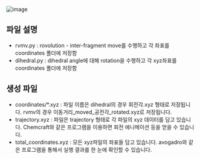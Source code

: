 ![image](https://github.com/kangmg/coordinates_generater/assets/59556369/4b9979ae-49b0-4d2c-9c27-acd790fe4e5e)

## 파일 설명
* rvmv.py     : rovolution - inter-fragment move를 수행하고 각 좌표를 coordinates 폴더에 저장함
* dihedral.py : dihedral angle에 대해 rotation을 수행하고 각 xyz좌표를 coordinates 폴더에 저장함

## 생성 파일
* coordinates/*.xyz      : 파일 이름은 dihedral의 경우 회전각.xyz 형태로 저장됩니다. rvmv의 경우 이동거리_moved_공전각_rotated.xyz로 저장됩니다.
* trajectory.xyz         : 파일은 trajectory 형태로 각 파일의 xyz 데이터를 담고 있습니다. Chemcraft와 같은 프로그램을 이용하면 회전 에니메이션 등을 얻을 수 있습니다.
* total_coordinates.xyz  : 모든 xyz파일의 좌표들 담고 있습니다. avogadro와 같은 프로그램을 통해서 실행 결과를 한 눈에 확인할 수 있습니다.
